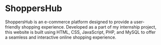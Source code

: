 # ShoppersHub
ShoppersHub is an e-commerce platform designed to provide a user-friendly shopping experience. Developed as a part of my internship project, this website is built using HTML, CSS, JavaScript, PHP, and MySQL to offer a seamless and interactive online shopping experience.
